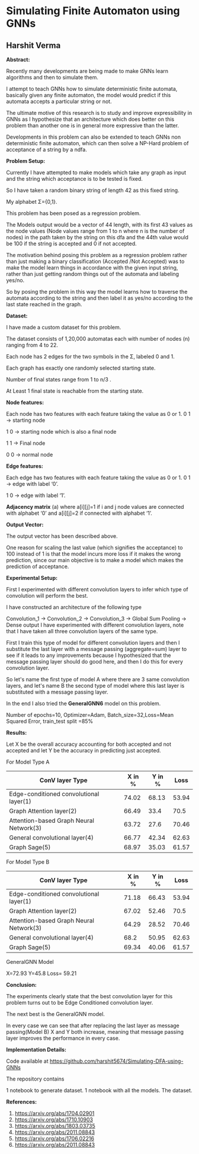 # Simulating Finite Automaton using GNNs

## Harshit Verma

**Abstract:**

Recently many developments are being made to make GNNs learn algorithms and then to simulate them.

I attempt to teach GNNs how to simulate deterministic finite automata, basically given any finite automaton, the model would predict if this automata accepts a particular string or not.

The ultimate motive of this research is to study and improve expressibility in GNNs as I hypothesize that an architecture which does better on this problem than another one is in general more expressive than the latter.

Developments in this problem can also be extended to teach GNNs non deterministic finite automaton, which can then solve a NP-Hard problem of acceptance of a string by a ndfa.

**Problem Setup:**

Currently I have attempted to make models which take any graph as input and the string which acceptance is to be tested is fixed.

So I have taken a random binary string of length 42 as this fixed string.

My alphabet Σ={0,1}.

This problem has been posed as a regression problem.

The Models output would be a vector of 44 length, with its first 43 values as the node values (Node values range from 1 to n where n is the number of nodes) in the path taken by the string on this dfa and the 44th value would be 100 if the string is accepted and 0 if not accepted.

The motivation behind posing this problem as a regression problem rather than just making a binary classification (Accepted /Not Accepted) was to make the model learn things in accordance with the given input string, rather than just getting random things out of the automata and labeling yes/no.

So by posing the problem in this way the model learns how to traverse the automata according to the string and then label it as yes/no according to the last state reached in the graph.

**Dataset:**

I have made a custom dataset for this problem.

The dataset consists of 1,20,000 automatas each with number of nodes (n) ranging from 4 to 22.

Each node has 2 edges for the two symbols in the Σ, labeled 0 and 1.

Each graph has exactly one randomly selected starting state.

Number of final states range from 1 to n/3 .

At Least 1 final state is reachable from the starting state.

**Node features:**

Each node has two features with each feature taking the value as 0 or 1. 0 1 -> starting node

1 0 -> starting node which is also a final node

1 1 -> Final node

0 0 -> normal node

**Edge features:**

Each edge has two features with each feature taking the value as 0 or 1. 0 1 -> edge with label ‘0’.

1 0 -> edge with label ‘1’.

**Adjacency matrix** (a) where a[i][j]=1 if i and j node values are connected with alphabet ‘0’ and a[i][j]=2 if connected with alphabet ‘1’.

**Output Vector:**

The output vector has been described above.

One reason for scaling the last value (which signifies the acceptance) to 100 instead of 1 is that the model incurs more loss if it makes the wrong prediction, since our main objective is to make a model which makes the prediction of acceptance.

**Experimental Setup:**

First I experimented with different convolution layers to infer which type of convolution will perform the best.

I have constructed an architecture of the following type

Convolution\_1 → Convolution\_2 → Convolution\_3 → Global Sum Pooling → Dense output I have experimented with different convolution layers, note that I have taken all three convolution layers of the same type.

First I train this type of model for different convolution layers and then I substitute the last layer with a message passing (aggregate=sum) layer to see if it leads to any improvements because I hypothesized that the message passing layer should do good here, and then I do this for every convolution layer.

So let's name the first type of model A where there are 3 same convolution layers, and let's name B the second type of model where this last layer is substituted with a message passing layer.

In the end I also tried the **GeneralGNN6** model on this problem.

Number of epochs=10, Optimizer=Adam, Batch\_size=32,Loss=Mean Squared Error, train\_test split =85%

**Results:**

Let X be the overall accuracy accounting for both accepted and not accepted and let Y be the accuracy in predicting just accepted.

For Model Type A



|**ConV layer Type**|**X in %**|**Y in %**|**Loss**|
| - | - | - | - |
|Edge-conditioned convolutional layer(1)|74\.02|68\.13|53\.94|
|Graph Attention layer(2)|66\.49|33\.4|70\.5|
|Attention-based Graph Neural Network(3)|63\.72|27\.6|70\.46|
|General convolutional layer(4)|66\.77|42\.34|62\.63|
|Graph Sage(5)|68\.97|35\.03|61\.57|
For Model Type B



|**ConV layer Type**|**X in %**|**Y in %**|**Loss**|
| - | - | - | - |
|Edge-conditioned convolutional layer(1)|71\.18|66\.43|53\.94|
|Graph Attention layer(2)|67\.02|52\.46|70\.5|
|Attention-based Graph Neural Network(3)|64\.29|28\.52|70\.46|
|General convolutional layer(4)|68\.2|50\.95|62\.63|
|Graph Sage(5)|69\.34|40\.06|61\.57|
GeneralGNN Model

X=72.93 Y=45.8 Loss= 59.21

**Conclusion:**

The experiments clearly state that the best convolution layer for this problem turns out to be Edge Conditioned convolution layer.

The next best is the GeneralGNN model.

In every case we can see that after replacing the last layer as message passing(Model B) X and Y both increase, meaning that message passing layer improves the performance in every case.

**Implementation Details:**

Code available at https://github.com/harshit5674/Simulating-DFA-using-GNNs

The repository contains

1 notebook to generate dataset. 1 notebook with all the models. The dataset.

**References:**

1) <https://arxiv.org/abs/1704.02901>
1) <https://arxiv.org/abs/1710.10903>
1) <https://arxiv.org/abs/1803.03735>
1) <https://arxiv.org/abs/2011.08843>
1) <https://arxiv.org/abs/1706.02216>
1) <https://arxiv.org/abs/2011.08843>

